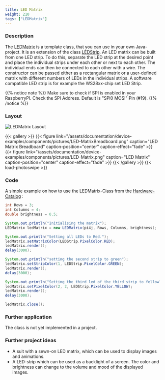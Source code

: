```yaml
---
title: LED Matrix
weight: 210
tags: ["LEDMatrix"]
---
```

### Description
The [LEDMatrix](https://github.com/Pi4J/pi4j-example-components/tree/main/src/main/java/com/pi4j//catalog/components/LEDMatrix.java) is a template class, that you can use in your own Java-project.
It is an extension of the class [LEDStrip](/documentation/device-examples/components/ledstrip). An LED matrix can be built from one LED strip. To do this, separate the LED strip at the desired point and place the individual strips under each other or next to each other. The individual ends can then be connected to each other with a wire.
The constructor can be passed either as a rectangular matrix or a user-defined matrix with different numbers of LEDs in the individual strips. A software compatible LED strip is for example the WS28xx-chip set LED Strip.

{{% notice note %}}
Make sure to check if SPI is enabled in your RaspberryPI.
Check the SPI Address. Default is "SPI0 MOSI" Pin (#19).
{{% /notice %}}

### Layout
![LEDMatrix Layout](/assets/documentation/device-examples/components/Layout-LEDMatrix.png)

{{< gallery >}}
{{< figure link="/assets/documentation/device-examples/components/pictures/LED-MatrixBreadboard.png" caption="LED Matrix Breadboard" caption-position="center" caption-effect="fade" >}}
{{< figure link="/assets/documentation/device-examples/components/pictures/LED-Matrix.png" caption="LED Matrix" caption-position="center" caption-effect="fade" >}}
{{< /gallery >}}
{{< load-photoswipe >}}

### Code
A simple example on how to use the LEDMatrix-Class from the [Hardware-Catalog](https://github.com/Pi4J/pi4j-example-components) :
```java
int Rows = 3;
int Columns = 4;
double brightness = 0.5;

System.out.println("Initialising the matrix");
LEDMatrix ledMatrix = new LEDMatrix(pi4j, Rows, Columns, brightness);

System.out.println("Setting all LEDs to Red.");
ledMatrix.setMatrixColor(LEDStrip.PixelColor.RED);
ledMatrix.render();
delay(3000);

System.out.println("setting the second strip to green");
ledMatrix.setStripColor(1, LEDStrip.PixelColor.GREEN);
ledMatrix.render();
delay(3000);

System.out.println("Setting the third led of the third strip to Yellow");
ledMatrix.setPixelColor(2, 2, LEDStrip.PixelColor.YELLOW);
ledMatrix.render();
delay(3000);

ledMatrix.close();
```

### Further application
The class is not yet implemented in a project.

### Further project ideas
- A suit with a sewn-on LED matrix, which can be used to display images and animations.
- A LED-strip which can be used as a backlight of a screen. The color and brightness can change to the volume and mood of the displayed images.